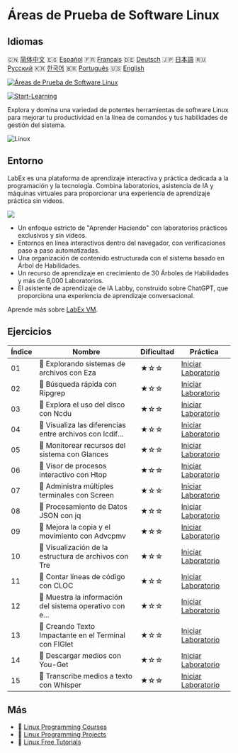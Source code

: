 # Áreas de Prueba de Software Linux

## Idiomas

🇨🇳 [简体中文](README_zh.md) 🇪🇸 [Español](README_es.md) 🇫🇷 [Français](README_fr.md) 🇩🇪 [Deutsch](README_de.md) 🇯🇵 [日本語](README_ja.md) 🇷🇺 [Русский](README_ru.md) 🇰🇷 [한국어](README_ko.md) 🇧🇷 [Português](README_pt.md) 🇺🇸 [English](README.md) 

[![Áreas de Prueba de Software Linux](https://cover-creator.labex.io/linux-software-playgrounds.png?lang=es)](https://labex.io/es/courses/linux-software-playgrounds)

[![Start-Learning](https://img.shields.io/badge/Start-Learning-whitesmoke?style=for-the-badge)](https://labex.io/es/courses/linux-software-playgrounds)

Explora y domina una variedad de potentes herramientas de software Linux para mejorar tu productividad en la línea de comandos y tus habilidades de gestión del sistema.

![Linux](https://img.shields.io/badge/Linux-whitesmoke?style=for-the-badge&logo=linux)


## Entorno

LabEx es una plataforma de aprendizaje interactiva y práctica dedicada a la programación y la tecnología. Combina laboratorios, asistencia de IA y máquinas virtuales para proporcionar una experiencia de aprendizaje práctica sin videos.

![](https://tutorial-screenshot.getvm.io/images/vm-1725247253.png)

- Un enfoque estricto de "Aprender Haciendo" con laboratorios prácticos exclusivos y sin videos.
- Entornos en línea interactivos dentro del navegador, con verificaciones paso a paso automatizadas.
- Una organización de contenido estructurada con el sistema basado en Árbol de Habilidades.
- Un recurso de aprendizaje en crecimiento de 30 Árboles de Habilidades y más de 6,000 Laboratorios.
- El asistente de aprendizaje de IA Labby, construido sobre ChatGPT, que proporciona una experiencia de aprendizaje conversacional.

Aprende más sobre [LabEx VM](https://support.labex.io/using-labex/virtual-machine).

## Ejercicios

|   Índice | Nombre                                                   | Dificultad   | Práctica                                                                                                                                 |
|----------|----------------------------------------------------------|--------------|------------------------------------------------------------------------------------------------------------------------------------------|
|       01 | 📖 Explorando sistemas de archivos con Eza               | ★☆☆          | <a target='_blank' href='https://labex.io/es/tutorials/linux-exploring-file-systems-with-eza-295948'>Iniciar Laboratorio</a>             |
|       02 | 📖 Búsqueda rápida con Ripgrep                           | ★☆☆          | <a target='_blank' href='https://labex.io/es/tutorials/linux-fast-searching-with-ripgrep-384504'>Iniciar Laboratorio</a>                 |
|       03 | 📖 Explora el uso del disco con Ncdu                     | ★☆☆          | <a target='_blank' href='https://labex.io/es/tutorials/linux-explore-disk-usage-with-ncdu-296141'>Iniciar Laboratorio</a>                |
|       04 | 📖 Visualiza las diferencias entre archivos con Icdif... | ★☆☆          | <a target='_blank' href='https://labex.io/es/tutorials/linux-visualize-file-differences-with-icdiff-272381'>Iniciar Laboratorio</a>      |
|       05 | 📖 Monitorear recursos del sistema con Glances           | ★☆☆          | <a target='_blank' href='https://labex.io/es/tutorials/linux-monitor-system-resources-with-glances-384503'>Iniciar Laboratorio</a>       |
|       06 | 📖 Visor de procesos interactivo con Htop                | ★☆☆          | <a target='_blank' href='https://labex.io/es/tutorials/linux-interactive-process-viewer-with-htop-271667'>Iniciar Laboratorio</a>        |
|       07 | 📖 Administra múltiples terminales con Screen            | ★☆☆          | <a target='_blank' href='https://labex.io/es/tutorials/linux-manage-multiple-terminals-with-screen-271827'>Iniciar Laboratorio</a>       |
|       08 | 📖 Procesamiento de Datos JSON con jq                    | ★☆☆          | <a target='_blank' href='https://labex.io/es/tutorials/linux-json-data-processing-with-jq-279945'>Iniciar Laboratorio</a>                |
|       09 | 📖 Mejora la copia y el movimiento con Advcpmv           | ★☆☆          | <a target='_blank' href='https://labex.io/es/tutorials/linux-enhance-copying-and-moving-with-advcpmv-295937'>Iniciar Laboratorio</a>     |
|       10 | 📖 Visualización de la estructura de archivos con Tre    | ★☆☆          | <a target='_blank' href='https://labex.io/es/tutorials/linux-file-structure-visualization-with-tre-384505'>Iniciar Laboratorio</a>       |
|       11 | 📖 Contar líneas de código con CLOC                      | ★☆☆          | <a target='_blank' href='https://labex.io/es/tutorials/linux-count-lines-of-code-with-cloc-273383'>Iniciar Laboratorio</a>               |
|       12 | 📖 Muestra la información del sistema operativo con e... | ★☆☆          | <a target='_blank' href='https://labex.io/es/tutorials/linux-display-os-info-stylishly-with-neofetch-299825'>Iniciar Laboratorio</a>     |
|       13 | 📖 Creando Texto Impactante en el Terminal con FIGlet    | ★☆☆          | <a target='_blank' href='https://labex.io/es/tutorials/linux-crafting-striking-terminal-text-with-figlet-272383'>Iniciar Laboratorio</a> |
|       14 | 📖 Descargar medios con You-Get                          | ★☆☆          | <a target='_blank' href='https://labex.io/es/tutorials/linux-download-media-with-you-get-289657'>Iniciar Laboratorio</a>                 |
|       15 | 📖 Transcribe medios a texto con Whisper                 | ★☆☆          | <a target='_blank' href='https://labex.io/es/tutorials/linux-transcribe-media-to-text-with-whisper-289658'>Iniciar Laboratorio</a>       |

## Más

- 🔗 [Linux Programming Courses](https://github.com/labex-labs/awesome-programming-courses)
- 🔗 [Linux Programming Projects](https://github.com/labex-labs/awesome-programming-projects)
- 🔗 [Linux Free Tutorials](https://github.com/labex-labs/linux-free-tutorials)


